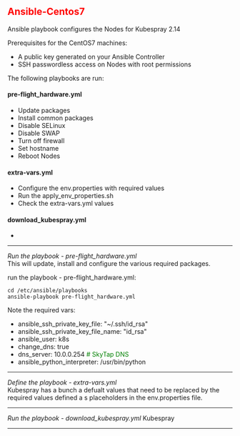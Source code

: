 ## <font color='red'>Ansible-Centos7</font>
Ansible playbook configures the Nodes for Kubespray 2.14

Prerequisites for the CentOS7 machines:
* A public key generated on your Ansible Controller
* SSH passwordless access on Nodes with root permissions

The following playbooks are run:  

#### pre-flight_hardware.yml
* Update packages
* Install common packages
* Disable SELinux
* Disable SWAP
* Turn off firewall
* Set hostname
* Reboot Nodes

#### extra-vars.yml
* Configure the env.properties with required values
* Run the apply_env_properties.sh
* Check the extra-vars.yml values

#### download_kubespray.yml
* 
---

<em>Run the playbook - pre-flight_hardware.yml</em>  
This will update, install and configure the various required packages.

run the playbook - pre-flight_hardware.yml: 
```
cd /etc/ansible/playbooks
ansible-playbook pre-flight_hardware.yml
```
Note the required vars:  
- ansible_ssh_private_key_file: "~/.ssh/id_rsa"  
- ansible_ssh_private_key_file_name: "id_rsa"  
- ansible_user: k8s  
- change_dns: true  
- dns_server: 10.0.0.254  <font color='green'> # SkyTap DNS </font> 
- ansible_python_interpreter: /usr/bin/python  

---

<em>Define the playbook - extra-vars.yml</em>   
Kubespray has a bunch a defualt values that need to be replaced by the required values defined a s placeholders in the env.properties file.

---

<em>Run the playbook - download_kubespray.yml</em> 
Kubespray 

---